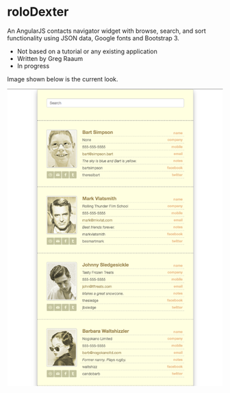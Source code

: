 # roloDexter
An AngularJS contacts navigator widget with browse, search, and sort functionality using JSON data, Google fonts and Bootstrap 3.

- Not based on a tutorial or any existing application
- Written by Greg Raaum
- In progress

Image shown below is the current look.

![](/screenshots/screenshot.png?10234)
